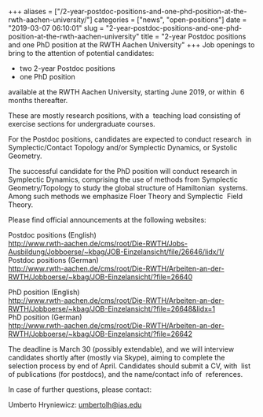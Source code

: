 +++
aliases = ["/2-year-postdoc-positions-and-one-phd-position-at-the-rwth-aachen-university/"]
categories = ["news", "open-positions"]
date = "2019-03-07 06:10:01"
slug = "2-year-postdoc-positions-and-one-phd-position-at-the-rwth-aachen-university"
title = "2-year Postdoc positions and one PhD position   at the RWTH Aachen University"
+++
Job openings to bring to the attention of potential candidates:

-   two 2-year Postdoc positions
-   one PhD position   

available at the RWTH Aachen University, starting June 2019, or within 
6 months thereafter.

These are mostly research positions, with a  teaching load consisting of
exercise sections for undergraduate courses.

For the Postdoc positions, candidates are expected to conduct research 
in Symplectic/Contact Topology and/or Symplectic Dynamics, or Systolic
Geometry.

The successful candidate for the PhD position will conduct research in 
Symplectic Dynamics, comprising the use of methods from Symplectic 
Geometry/Topology to study the global structure of Hamiltonian  systems.
Among such methods we emphasize Floer Theory and Symplectic  Field
Theory.

Please find official announcements at the following websites:

Postdoc positions (English)  
<http://www.rwth-aachen.de/cms/root/Die-RWTH/Jobs-Ausbildung/Jobboerse/~kbag/JOB-Einzelansicht/file/26646/lidx/1/>  
Postdoc positions (German)  
<http://www.rwth-aachen.de/cms/root/Die-RWTH/Arbeiten-an-der-RWTH/Jobboerse/~kbag/JOB-Einzelansicht/?file=26640>

PhD position (English)  
<http://www.rwth-aachen.de/cms/root/Die-RWTH/Arbeiten-an-der-RWTH/Jobboerse/~kbag/JOB-Einzelansicht/?file=26648&lidx=1>  
PhD position (German)  
<http://www.rwth-aachen.de/cms/root/Die-RWTH/Arbeiten-an-der-RWTH/Jobboerse/~kbag/JOB-Einzelansicht/?file=26642>

The deadline is March 30 (possibly extendable), and we will interview 
candidates shortly after (mostly via Skype), aiming to complete the 
selection process by end of April. Candidates should submit a CV, with 
list of publications (for postdocs), and the name/contact info of 
references.

In case of further questions, please contact:

Umberto Hryniewicz: umbertolh@ias.edu
